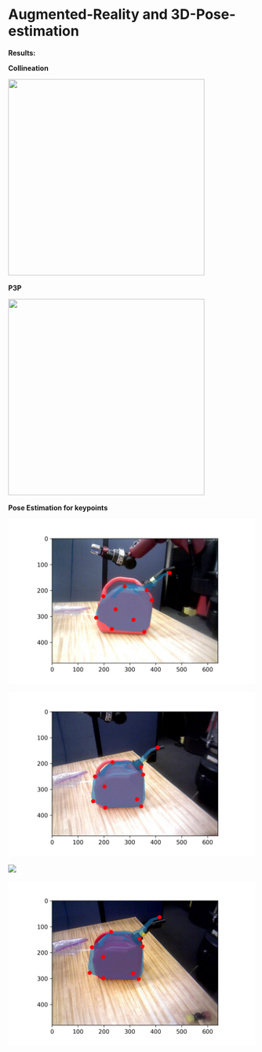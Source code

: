 # Augmented-Reality and 3D-Pose-estimation

**Results:**

**Collineation**

 <img src="bird_collineation.gif" width="400" height="400"/>


**P3P**

 <img src="bird_P3P.gif" width="400" height="400"/>



**Pose Estimation for keypoints**

![](train_10.jpg)

![](train_13.jpg)

![](train_186.jpg)

![](train_18.jpg)
